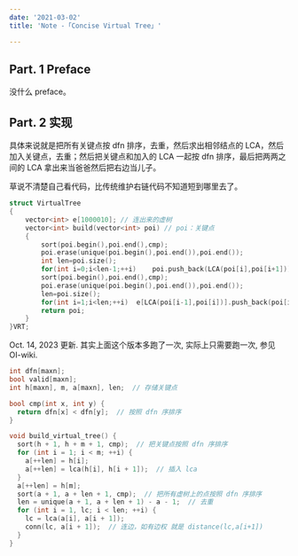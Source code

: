 ```yaml
---
date: '2021-03-02'
title: 'Note -「Concise Virtual Tree」'

---
```


## Part. 1 Preface

没什么 preface。

## Part. 2 实现

具体来说就是把所有关键点按 $\text{dfn}$ 排序，去重，然后求出相邻结点的 $\text{LCA}$，然后加入关键点，去重；然后把关键点和加入的 $\text{LCA}$ 一起按 $\text{dfn}$ 排序，最后把两两之间的 $\text{LCA}$ 拿出来当爸爸然后把右边当儿子。

草说不清楚自己看代码，比传统维护右链代码不知道短到哪里去了。

```cpp
struct VirtualTree
{
	vector<int> e[1000010]; // 连出来的虚树
	vector<int> build(vector<int> poi) // poi：关键点
	{
		sort(poi.begin(),poi.end(),cmp);
		poi.erase(unique(poi.begin(),poi.end()),poi.end());
		int len=poi.size();
		for(int i=0;i<len-1;++i)	poi.push_back(LCA(poi[i],poi[i+1]));
		sort(poi.begin(),poi.end(),cmp);
		poi.erase(unique(poi.begin(),poi.end()),poi.end());
		len=poi.size();
		for(int i=1;i<len;++i)	e[LCA(poi[i-1],poi[i])].push_back(poi[i]);
		return poi;
	}
}VRT;
```

Oct. 14, 2023 更新. 其实上面这个版本多跑了一次, 实际上只需要跑一次, 参见 OI-wiki.

```cpp
int dfn[maxn];
bool valid[maxn];
int h[maxn], m, a[maxn], len;  // 存储关键点

bool cmp(int x, int y) {
  return dfn[x] < dfn[y];  // 按照 dfn 序排序
}

void build_virtual_tree() {
  sort(h + 1, h + m + 1, cmp);  // 把关键点按照 dfn 序排序
  for (int i = 1; i < m; ++i) {
    a[++len] = h[i];
    a[++len] = lca(h[i], h[i + 1]);  // 插入 lca
  }
  a[++len] = h[m];
  sort(a + 1, a + len + 1, cmp);  // 把所有虚树上的点按照 dfn 序排序
  len = unique(a + 1, a + len + 1) - a - 1;  // 去重
  for (int i = 1, lc; i < len; ++i) {
    lc = lca(a[i], a[i + 1]);
    conn(lc, a[i + 1]);  // 连边，如有边权 就是 distance(lc,a[i+1])
  }
}

```